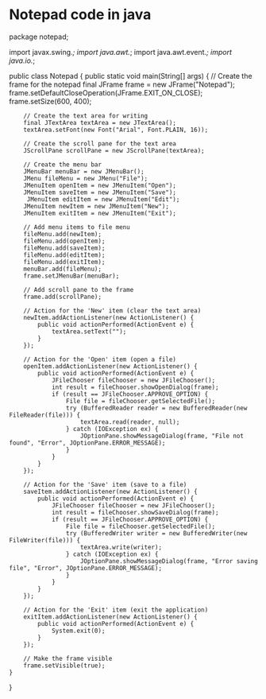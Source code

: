 # Notepad code in java
package notepad;

import javax.swing.*;
import java.awt.*;
import java.awt.event.*;
import java.io.*;

public class Notepad {
    public static void main(String[] args) {
        // Create the frame for the notepad
        final JFrame frame = new JFrame("Notepad");
        frame.setDefaultCloseOperation(JFrame.EXIT_ON_CLOSE);
        frame.setSize(600, 400);

        // Create the text area for writing
        final JTextArea textArea = new JTextArea();
        textArea.setFont(new Font("Arial", Font.PLAIN, 16));

        // Create the scroll pane for the text area
        JScrollPane scrollPane = new JScrollPane(textArea);

        // Create the menu bar
        JMenuBar menuBar = new JMenuBar();
        JMenu fileMenu = new JMenu("File");
        JMenuItem openItem = new JMenuItem("Open");
        JMenuItem saveItem = new JMenuItem("Save");
         JMenuItem editItem = new JMenuItem("Edit");
        JMenuItem newItem = new JMenuItem("New");
        JMenuItem exitItem = new JMenuItem("Exit");

        // Add menu items to file menu
        fileMenu.add(newItem);
        fileMenu.add(openItem);
        fileMenu.add(saveItem);
        fileMenu.add(editItem);
        fileMenu.add(exitItem);
        menuBar.add(fileMenu);
        frame.setJMenuBar(menuBar);

        // Add scroll pane to the frame
        frame.add(scrollPane);

        // Action for the 'New' item (clear the text area)
        newItem.addActionListener(new ActionListener() {
            public void actionPerformed(ActionEvent e) {
                textArea.setText("");
            }
        });

        // Action for the 'Open' item (open a file)
        openItem.addActionListener(new ActionListener() {
            public void actionPerformed(ActionEvent e) {
                JFileChooser fileChooser = new JFileChooser();
                int result = fileChooser.showOpenDialog(frame);
                if (result == JFileChooser.APPROVE_OPTION) {
                    File file = fileChooser.getSelectedFile();
                    try (BufferedReader reader = new BufferedReader(new FileReader(file))) {
                        textArea.read(reader, null);
                    } catch (IOException ex) {
                        JOptionPane.showMessageDialog(frame, "File not found", "Error", JOptionPane.ERROR_MESSAGE);
                    }
                }
            }
        });

        // Action for the 'Save' item (save to a file)
        saveItem.addActionListener(new ActionListener() {
            public void actionPerformed(ActionEvent e) {
                JFileChooser fileChooser = new JFileChooser();
                int result = fileChooser.showSaveDialog(frame);
                if (result == JFileChooser.APPROVE_OPTION) {
                    File file = fileChooser.getSelectedFile();
                    try (BufferedWriter writer = new BufferedWriter(new FileWriter(file))) {
                        textArea.write(writer);
                    } catch (IOException ex) {
                        JOptionPane.showMessageDialog(frame, "Error saving file", "Error", JOptionPane.ERROR_MESSAGE);
                    }
                }
            }
        });

        // Action for the 'Exit' item (exit the application)
        exitItem.addActionListener(new ActionListener() {
            public void actionPerformed(ActionEvent e) {
                System.exit(0);
            }
        });

        // Make the frame visible
        frame.setVisible(true);
    }
}
